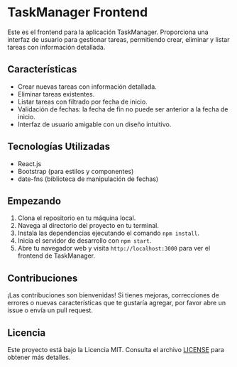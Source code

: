 # TaskManager Frontend

Este es el frontend para la aplicación TaskManager. Proporciona una interfaz de usuario para gestionar tareas, permitiendo crear, eliminar y listar tareas con información detallada.

## Características

- Crear nuevas tareas con información detallada.
- Eliminar tareas existentes.
- Listar tareas con filtrado por fecha de inicio.
- Validación de fechas: la fecha de fin no puede ser anterior a la fecha de inicio.
- Interfaz de usuario amigable con un diseño intuitivo.

## Tecnologías Utilizadas

- React.js
- Bootstrap (para estilos y componentes)
- date-fns (biblioteca de manipulación de fechas)

## Empezando

1. Clona el repositorio en tu máquina local.
2. Navega al directorio del proyecto en tu terminal.
3. Instala las dependencias ejecutando el comando `npm install`.
4. Inicia el servidor de desarrollo con `npm start`.
5. Abre tu navegador web y visita `http://localhost:3000` para ver el frontend de TaskManager.

## Contribuciones

¡Las contribuciones son bienvenidas! Si tienes mejoras, correcciones de errores o nuevas características que te gustaría agregar, por favor abre un issue o envía un pull request.

## Licencia

Este proyecto está bajo la Licencia MIT. Consulta el archivo [LICENSE](LICENSE) para obtener más detalles.

